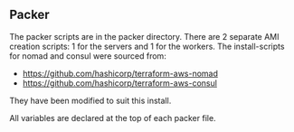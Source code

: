 ## Packer
The packer scripts are in the packer directory. There are 2 separate AMI creation scripts: 1 for the servers and 1 for the workers.
The install-scripts for nomad and consul were sourced from:
- https://github.com/hashicorp/terraform-aws-nomad
- https://github.com/hashicorp/terraform-aws-consul

They have been modified to suit this install.

All variables are declared at the top of each packer file.
